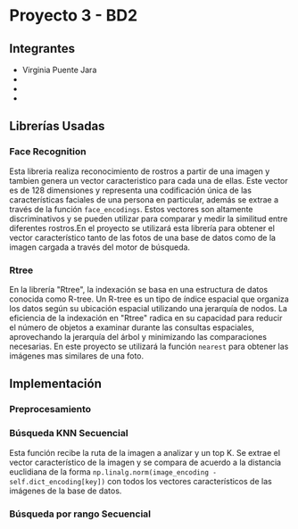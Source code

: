 # Proyecto 3 - BD2
## Integrantes
* Virginia Puente Jara
*
*
*
## Librerías Usadas

### Face Recognition

Esta libreria realiza reconocimiento de rostros a partir de una imagen y tambien genera un vector caracteristico para cada una de ellas. Este vector es de 128 dimensiones y representa una codificación única de las características faciales de una persona en particular, además se extrae a través de la función `face_encodings`. Estos vectores son altamente discriminativos y se pueden utilizar para comparar y medir la similitud entre diferentes rostros.En el proyecto se utilizará esta librería para obtener el vector característico tanto de las fotos de una base de datos como de la imagen cargada a través del motor de búsqueda.

### Rtree

En la librería "Rtree", la indexación se basa en una estructura de datos conocida como R-tree. Un R-tree es un tipo de índice espacial que organiza los datos según su ubicación espacial utilizando una jerarquía de nodos. La eficiencia de la indexación en "Rtree" radica en su capacidad para reducir el número de objetos a examinar durante las consultas espaciales, aprovechando la jerarquía del árbol y minimizando las comparaciones necesarias. En este proyecto se utilizará la función `nearest` para obtener las imágenes mas similares de una foto.

## Implementación 

### Preprocesamiento


### Búsqueda KNN Secuencial

Esta función recibe la ruta de la imagen a analizar y un top K. Se extrae el vector característico de la imagen y se compara de acuerdo a la distancia euclidiana de la forma `np.linalg.norm(image_encoding - self.dict_encoding[key])` con todos los vectores característicos de las imágenes de la base de datos.








### Búsqueda por rango Secuencial



